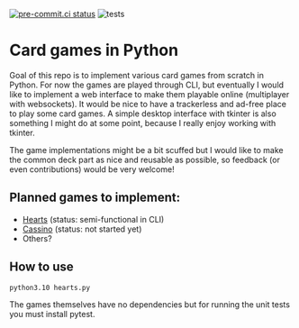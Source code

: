 [![pre-commit.ci status](https://results.pre-commit.ci/badge/github/Andriamanitra/cardgames/main.svg)](https://results.pre-commit.ci/latest/github/Andriamanitra/cardgames/main)
![tests](https://github.com/andriamanitra/cardgames/actions/workflows/pytest.yml/badge.svg)

# Card games in Python

Goal of this repo is to implement various card games from scratch in Python.
For now the games are played through CLI, but eventually I would like to implement
a web interface to make them playable online (multiplayer with websockets). It would
be nice to have a trackerless and ad-free place to play some card games. A simple
desktop interface with tkinter is also something I might do at some point, because I
really enjoy working with tkinter.

The game implementations might be a bit scuffed but I would like to make the common deck part
as nice and reusable as possible, so feedback (or even contributions) would be very welcome!


## Planned games to implement:

* [Hearts](https://en.wikipedia.org/wiki/Hearts_(card_game)) (status: semi-functional in CLI)
* [Cassino](https://en.wikipedia.org/wiki/Cassino_(card_game)) (status: not started yet)
* Others?


## How to use

```python3.10 hearts.py```

The games themselves have no dependencies but for running the unit tests you must install pytest.

